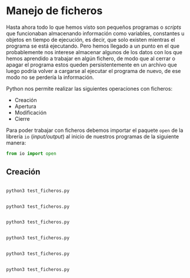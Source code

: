 # Manejo de ficheros

Hasta ahora todo lo que hemos visto son pequeños programas o *scripts* que funcionaban almacenando información como variables, constantes u objetos en tiempo de ejecución, es decir, que solo existen mientras el programa se está ejecutando. Pero hemos llegado a un punto en el que probablemente nos interese almacenar algunos de los datos con los que hemos aprendido a trabajar en algún fichero, de modo que al cerrar o apagar el programa estos queden persistentemente en un archivo que luego podría volver a cargarse al ejecutar el programa de nuevo, de ese modo no se perdería la información. 

Python nos permite realizar las siguientes operaciones con ficheros:

* Creación
* Apertura
* Modificación
* Cierre

Para poder trabajar con ficheros debemos importar el paquete `open` de la librería `io` (*input/output*) al inicio de nuestros programas de la siguiente manera:

```python
from io import open
```

## Creación



```python

```
```bash
python3 test_ficheros.py

```



```python

```
```bash
python3 test_ficheros.py

```



```python

```
```bash
python3 test_ficheros.py

```



```python

```
```bash
python3 test_ficheros.py

```



```python

```
```bash
python3 test_ficheros.py

```



```python

```
```bash
python3 test_ficheros.py

```